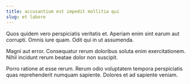 ```yaml
---
title: accusantium est impedit mollitia qui
slug: et labore
---
```


Quos quidem vero perspiciatis veritatis et. Aperiam enim sint earum aut corrupti. Omnis iure quam. Odit qui in ut assumenda.

Magni aut error. Consequatur rerum doloribus soluta enim exercitationem. Nihil incidunt rerum beatae dolor non suscipit.

Porro ratione at esse rerum. Rerum odio voluptatem tempora perspiciatis quas reprehenderit numquam sapiente. Dolores et ad sapiente veniam.
